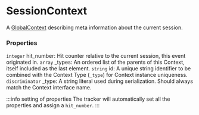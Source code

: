 # SessionContext
A [GlobalContext](/taxonomy/reference/global-contexts/overview.md) describing meta information about the current session.

### Properties
`integer` hit_number: Hit counter relative to the current session, this event originated in.
`array` _types: An ordered list of the parents of this Context, itself included as the last element.
`string` id: A unique string identifier to be combined with the Context Type (`_type`) 
for Context instance uniqueness.
`discriminator` _type: A string literal used during serialization. Should always match the Context interface name.

:::info setting of properties
The tracker will automatically set all the properties and assign a `hit_number`.
:::
